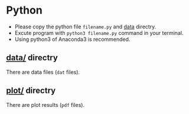# Python

- Please copy the python file `filename.py` and [data](data-l) directry. 
- Excute program with `python3 filename.py` command in your terminal. 
- Using python3 of Anaconda3 is recommended. 

## [data/](data-l) directry
There are data files (`dat` files). 

## [plot/](https://github.com/wataiwashi/TIL/tree/master/python/plot) directry
There are plot results (`pdf` files). 

[data-l]: https://github.com/wataiwashi/TIL/tree/master/python/data
